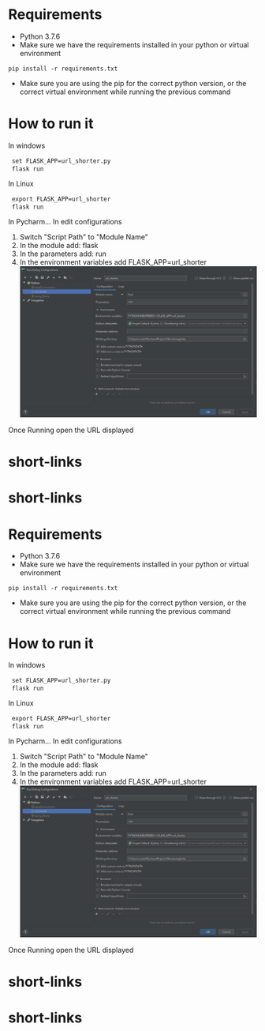 # Requirements
- Python 3.7.6
- Make sure we have the requirements installed in your python or virtual environment
```
pip install -r requirements.txt
```
- Make sure you are using the pip for the correct python version, or the correct virtual environment while running the previous command

# How to run it
In windows
   ``` 
    set FLASK_APP=url_shorter.py
    flask run
   ``` 
In Linux
  ``` 
   export FLASK_APP=url_shorter
   flask run
   ``` 
In Pycharm...
In edit configurations
1. Switch "Script Path" to "Module Name"
2. In the module add: flask
3. In the parameters add: run
4. In the environment variables add FLASK_APP=url_shorter
![alt text](Pycharm.png)


Once Running open the URL displayed


# short-links
# short-links
# Requirements
- Python 3.7.6
- Make sure we have the requirements installed in your python or virtual environment
```
pip install -r requirements.txt
```
- Make sure you are using the pip for the correct python version, or the correct virtual environment while running the previous command

# How to run it
In windows
   ``` 
    set FLASK_APP=url_shorter.py
    flask run
   ``` 
In Linux
  ``` 
   export FLASK_APP=url_shorter
   flask run
   ``` 
In Pycharm...
In edit configurations
1. Switch "Script Path" to "Module Name"
2. In the module add: flask
3. In the parameters add: run
4. In the environment variables add FLASK_APP=url_shorter
![alt text](Pycharm.png)


Once Running open the URL displayed


# short-links
# short-links
